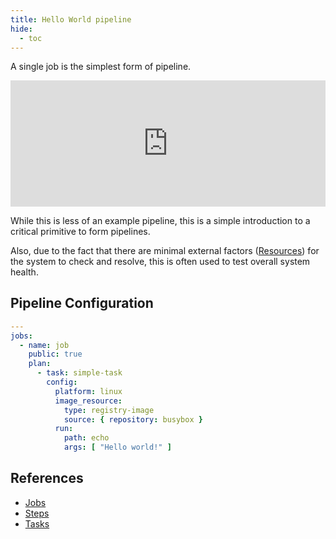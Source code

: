 ```yaml
---
title: Hello World pipeline
hide:
  - toc
---
```


A single job is the simplest form of pipeline.

<div>
  <div style="position:relative;padding-top:40%;">
    <iframe src="https://ci.concourse-ci.org/teams/examples/pipelines/job" allowfullscreen
      style="position:absolute;top:0;left:0;width:100%;height:100%;border:0"></iframe>
  </div>
</div>

While this is less of an example pipeline, this is a simple introduction to a critical primitive to form pipelines.

Also, due to the fact that there are minimal external factors ([Resources](https://concourse-ci.org/resources.html)) for
the system to check and resolve, this is often used to test overall system health.

## Pipeline Configuration

```yaml linenums="1"
---
jobs:
  - name: job
    public: true
    plan:
      - task: simple-task
        config:
          platform: linux
          image_resource:
            type: registry-image
            source: { repository: busybox }
          run:
            path: echo
            args: [ "Hello world!" ]
```

## References

* [Jobs](https://concourse-ci.org/jobs.html)
* [Steps](https://concourse-ci.org/steps.html)
* [Tasks](https://concourse-ci.org/tasks.html)